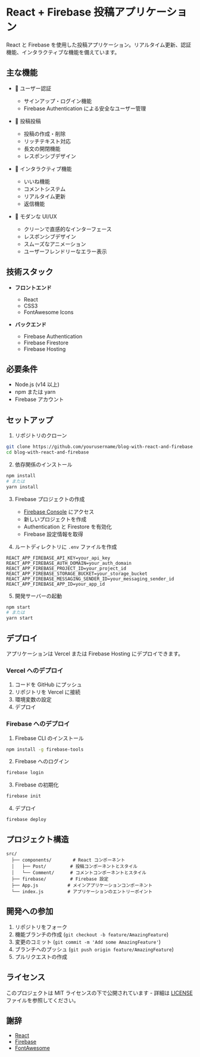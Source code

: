 # React + Firebase 投稿アプリケーション

React と Firebase を使用した投稿アプリケーション。リアルタイム更新、認証機能、インタラクティブな機能を備えています。

## 主な機能

- 🔐 ユーザー認証

  - サインアップ・ログイン機能
  - Firebase Authentication による安全なユーザー管理

- 📝 投稿投稿

  - 投稿の作成・削除
  - リッチテキスト対応
  - 長文の開閉機能
  - レスポンシブデザイン

- 💬 インタラクティブ機能

  - いいね機能
  - コメントシステム
  - リアルタイム更新
  - 返信機能

- 🎨 モダンな UI/UX
  - クリーンで直感的なインターフェース
  - レスポンシブデザイン
  - スムーズなアニメーション
  - ユーザーフレンドリーなエラー表示

## 技術スタック

- **フロントエンド**

  - React
  - CSS3
  - FontAwesome Icons

- **バックエンド**
  - Firebase Authentication
  - Firebase Firestore
  - Firebase Hosting

## 必要条件

- Node.js (v14 以上)
- npm または yarn
- Firebase アカウント

## セットアップ

1. リポジトリのクローン

```bash
git clone https://github.com/yourusername/blog-with-react-and-firebase.git
cd blog-with-react-and-firebase
```

2. 依存関係のインストール

```bash
npm install
# または
yarn install
```

3. Firebase プロジェクトの作成

   - [Firebase Console](https://console.firebase.google.com/) にアクセス
   - 新しいプロジェクトを作成
   - Authentication と Firestore を有効化
   - Firebase 設定情報を取得

4. ルートディレクトリに `.env` ファイルを作成

```env
REACT_APP_FIREBASE_API_KEY=your_api_key
REACT_APP_FIREBASE_AUTH_DOMAIN=your_auth_domain
REACT_APP_FIREBASE_PROJECT_ID=your_project_id
REACT_APP_FIREBASE_STORAGE_BUCKET=your_storage_bucket
REACT_APP_FIREBASE_MESSAGING_SENDER_ID=your_messaging_sender_id
REACT_APP_FIREBASE_APP_ID=your_app_id
```

5. 開発サーバーの起動

```bash
npm start
# または
yarn start
```

## デプロイ

アプリケーションは Vercel または Firebase Hosting にデプロイできます。

### Vercel へのデプロイ

1. コードを GitHub にプッシュ
2. リポジトリを Vercel に接続
3. 環境変数の設定
4. デプロイ

### Firebase へのデプロイ

1. Firebase CLI のインストール

```bash
npm install -g firebase-tools
```

2. Firebase へのログイン

```bash
firebase login
```

3. Firebase の初期化

```bash
firebase init
```

4. デプロイ

```bash
firebase deploy
```

## プロジェクト構造

```
src/
  ├── components/        # React コンポーネント
  │   ├── Post/         # 投稿コンポーネントとスタイル
  │   └── Comment/      # コメントコンポーネントとスタイル
  ├── firebase/         # Firebase 設定
  ├── App.js           # メインアプリケーションコンポーネント
  └── index.js         # アプリケーションのエントリーポイント
```

## 開発への参加

1. リポジトリをフォーク
2. 機能ブランチの作成 (`git checkout -b feature/AmazingFeature`)
3. 変更のコミット (`git commit -m 'Add some AmazingFeature'`)
4. ブランチへのプッシュ (`git push origin feature/AmazingFeature`)
5. プルリクエストの作成

## ライセンス

このプロジェクトは MIT ライセンスの下で公開されています - 詳細は [LICENSE](LICENSE) ファイルを参照してください。

## 謝辞

- [React](https://reactjs.org/)
- [Firebase](https://firebase.google.com/)
- [FontAwesome](https://fontawesome.com/)

